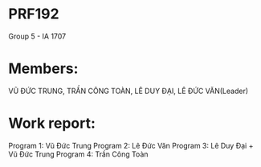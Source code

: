 # PRF192
Group 5 - IA 1707
# Members:
VŨ ĐỨC TRUNG,
TRẦN CÔNG TOÀN,
LÊ DUY ĐẠI,
LÊ ĐỨC VĂN(Leader)
# Work report:
Program 1: Vũ Đức Trung
Program 2: Lê Đức Văn
Program 3: Lê Duy Đại + Vũ Đức Trung
Program 4: Trần Công Toàn
